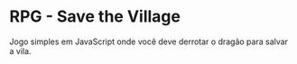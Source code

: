 # RPG - Save the Village

Jogo simples em JavaScript onde você deve derrotar o dragão para salvar a vila.
